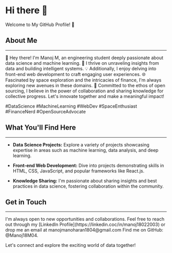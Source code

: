 # Hi there 👋

Welcome to My GitHub Profile! 👋
## About Me
<hr>
👋 Hey there! I'm Manoj M, an engineering student deeply passionate about data science and machine learning. 🤖 I thrive on unraveling insights from data and building intelligent systems. 
💡 Additionally, I enjoy delving into front-end web development to craft engaging user experiences. 
🌐 Fascinated by space exploration and the intricacies of finance, I'm always exploring new avenues in these domains. 🚀 
Committed to the ethos of open sourcing, I believe in the power of collaboration and sharing knowledge for collective progress. Let's innovate together and make a meaningful impact! 

#DataScience #MachineLearning #WebDev #SpaceEnthusiast #FinanceNerd #OpenSourceAdvocate 

## What You'll Find Here
<hr>

- **Data Science Projects:** Explore a variety of projects showcasing expertise in areas such as machine learning, data analysis, and deep learning.

- **Front-end Web Development:** Dive into projects demonstrating skills in HTML, CSS, JavaScript, and popular frameworks like React.js.

- **Knowledge Sharing:** I'm passionate about sharing insights and best practices in data science, fostering collaboration within the community.

## Get in Touch
<hr>
I'm always open to new opportunities and collaborations. Feel free to reach out through my [LinkedIn Profile](https://linkedin.coc/in/manoj18022003) or drop me an email at manojmanoharan1804@gmail.com Find me on GitHub: @Manoj18M04.

Let's connect and explore the exciting world of data together!
